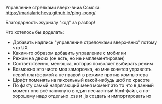 Управление стрелками вверх-вниз
Ссылка: https://marialaricheva.github.io/ping-pong/

Благодарность журналу "код" за разбор!

Что хотелось бы доделать:
- Добавить надпись "управление стрелочками вверх-вниз" потому что UX
- Каким-то образом добавить управление с мобилки
- Режим на двоих (он есть, но не имплементирован)
- Соответственно, менюшка, которая позволяет выбирать режим
- Возможно это чисто моя заморочка, но мне хочется управлять левой платформой а не правой в режиме против компьютера
- Шрифт поменять на пиксельный какой-нибудь шоб по красоте
- По факту самый напрягающий меня момент это то что в данный момент оно всё запихнуто в один несчастный html-файл, а по-хорошему надо отдельно .css и .js создать и импортировать их
